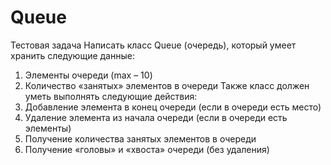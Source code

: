 # Queue
Тестовая задача
Написать класс Queue (очередь), который умеет хранить следующие данные:
1. Элементы очереди (max – 10)
2. Количество «занятых» элементов в очереди
Также класс должен уметь выполнять следующие действия:
1. Добавление элемента в конец очереди (если в очереди есть место)
2. Удаление элемента из начала очереди (если в очереди есть элементы)
3. Получение количества занятых элементов в очереди
4. Получение «головы» и «хвоста» очереди (без удаления)
